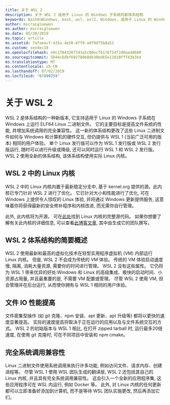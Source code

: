 ```yaml
---
title: 关于 WSL 2
description: 关于 WSL 2 适用于 Linux 的 Windows 子系统的新体系结构
keywords: BashOnWindows, bash, wsl, wsl2, Windows, 适用于 Linux 的 Windows 子系统, windowssubsystem, ubuntu, debian, suse, Windows 10, 安装
author: mscraigloewen
ms.author: mscraigloewen
ms.date: 05/30/2019
ms.topic: article
ms.assetid: 7afaeacf-435a-4e58-bff0-a9f0d75b8a51
ms.custom: seodec18
ms.openlocfilehash: e9c1f043207193a5c00ecf6176f54f240aa48680
ms.sourcegitcommit: 5844c6dbf692780b86b30bd65e11820fff43b3bd
ms.translationtype: MT
ms.contentlocale: zh-CN
ms.lasthandoff: 07/02/2019
ms.locfileid: "67499259"
---
```

# <a name="about-wsl-2"></a>关于 WSL 2

WSL 2 是体系结构的一种新版本, 它支持适用于 Linux 的 Windows 子系统在 Windows 上运行 ELF64 Linux 二进制文件。 它的主要目标是提高文件系统的性能, 并增加系统调用的完全兼容性。 这一新的体系结构更改了这些 Linux 二进制文件如何与 Windows 和计算机的硬件交互, 但仍提供与 WSL 1 (当前广泛可用的版本) 相同的用户体验。 单个 Linux 发行版可以作为 WSL 1 发行版或 WSL 2 发行版运行, 随时可以进行升级或降级, 还可以同时运行 WSL 1 和 WSL 2 发行版。 WSL 2 使用全新的体系结构, 该体系结构使用实际 Linux 内核。

## <a name="linux-kernel-in-wsl-2"></a>WSL 2 中的 Linux 内核

WSL 2 中的 Linux 内核内置于最新稳定分支中, 基于 kernel.org 提供的源。此内核已专门针对 WSL 2 进行了优化。 它已针对大小和性能进行了优化, 可在 Windows 上提供令人惊叹的 Linux 体验, 并将通过 Windows 更新提供服务, 这意味着你将获得最新的安全修补程序和内核改进, 而无需你自行管理。

此外, 此内核将为开源。 可在[此处](https://github.com/microsoft/WSL2-Linux-Kernel)找到 Linux 内核的完整源代码。 如果你想要了解有关此内核的详细信息, 可以查看[此博客文章](https://devblogs.microsoft.com/commandline/shipping-a-linux-kernel-with-windows/), 其中由生成它的团队撰写。

## <a name="brief-overview-of-the-wsl-2-architecture"></a>WSL 2 体系结构的简要概述

WSL 2 使用最新和最高的虚拟化技术在轻型实用程序虚拟机 (VM) 内部运行 Linux 内核。 但是, WSL 2 不会成为传统的 VM 体验。 传统的 VM 体验启动速度慢, 隔离, 消耗大量资源, 需要你的时间进行管理。 WSL 2 没有这些属性。 它仍将为 WSL 1 带来优异的好处:Windows 和 Linux 的高级集成、极快的启动时间、小资源占用量, 并且最重要的是, 不需要 VM 配置或管理。 尽管 WSL 2 使用 VM, 但会管理并在后台运行, 从而使你拥有与 WSL 1 相同的用户体验。

## <a name="increased-file-io-performance"></a>文件 IO 性能提高

文件密集型操作 (如 git 克隆、npm 安装、apt 更新、apt 升级等) 都将以更快的速度显著提高。 实际的速度提高将取决于正在运行的应用以及与文件系统交互的方式。 WSL 2 的初始版本与 WSL 1 相比, 在打开 zipped tarball 时, 运行最多20倍速度, 在使用 git 克隆时, 可在不同项目中安装和 npm cmake。

## <a name="full-system-call-compatibility"></a>完全系统调用兼容性

Linux 二进制文件使用系统调用来执行许多功能, 例如访问文件、请求内存、创建进程等。 尽管 WSL 1 使用 WSL 团队生成的翻译层, WSL 2 还包括其自己的 Linux 内核, 并且具有完全系统调用兼容性。 这会引入一个全新的应用程序集, 这些应用程序可在 WSL 内运行, 例如 Docker 等。 此外, 对 Linux 内核的任何更新都可以立即准备好添加到计算机, 而不是等待 WSL 团队实施更改, 然后再添加它们。